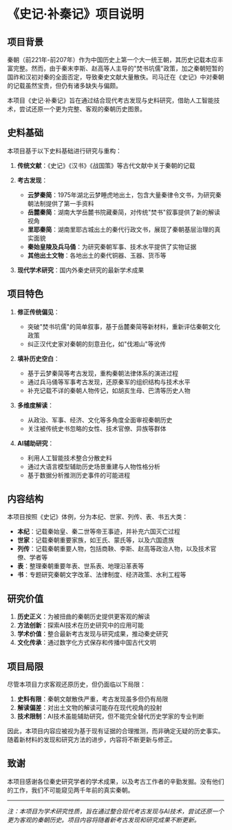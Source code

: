 # 《史记·补秦记》项目说明

## 项目背景

秦朝（前221年-前207年）作为中国历史上第一个大一统王朝，其历史记载本应丰富完整。然而，由于秦末李斯、赵高等人主导的"焚书坑儒"政策，加之秦朝短暂的国祚和汉初对秦的全面否定，导致秦史文献大量散佚。司马迁在《史记》中对秦朝的记载虽然宝贵，但仍有诸多缺失与偏颇。

本项目《史记·补秦记》旨在通过结合现代考古发现与史料研究，借助人工智能技术，尝试还原一个更为完整、客观的秦朝历史图景。

## 史料基础

本项目基于以下史料基础进行研究与重构：

1. **传统文献**：《史记》《汉书》《战国策》等古代文献中关于秦朝的记载

2. **考古发现**：
   - **云梦秦简**：1975年湖北云梦睡虎地出土，包含大量秦律令文书，为研究秦朝法制提供了第一手资料
   - **岳麓秦简**：湖南大学岳麓书院藏秦简，对传统"焚书"叙事提供了新的解读视角
   - **里耶秦简**：湖南里耶古城出土的秦代行政文书，展现了秦朝基层治理的真实面貌
   - **秦始皇陵及兵马俑**：为研究秦朝军事、技术水平提供了实物证据
   - **其他出土文物**：各地出土的秦代铜器、玉器、货币等

3. **现代学术研究**：国内外秦史研究的最新学术成果

## 项目特色

1. **修正传统偏见**：
   - 突破"焚书坑儒"的简单叙事，基于岳麓秦简等新材料，重新评估秦朝文化政策
   - 纠正汉代史家对秦朝的刻意丑化，如"伐湘山"等讹传

2. **填补历史空白**：
   - 基于云梦秦简等考古发现，重构秦朝法律体系的演进过程
   - 通过兵马俑等军事考古发现，还原秦军的组织结构与技术水平
   - 补充记载不详的秦朝人物传记，如胡亥生母、巴清等历史人物

3. **多维度解读**：
   - 从政治、军事、经济、文化等多角度全面审视秦朝历史
   - 关注被传统史书忽略的女性、技术官僚、异族等群体

4. **AI辅助研究**：
   - 利用人工智能技术整合分散史料
   - 通过大语言模型辅助历史场景重建与人物性格分析
   - 基于数据分析推测历史事件的可能进程

## 内容结构

本项目按照《史记》体例，分为本纪、世家、列传、表、书五大类：

- **本纪**：记载秦始皇、秦二世等帝王事迹，并补充六国灭亡过程
- **世家**：记载秦朝重要家族，如王氏、蒙氏等，以及六国遗族
- **列传**：记载秦朝重要人物，包括商鞅、李斯、赵高等政治人物，以及技术官僚、学者等
- **表**：整理秦朝重要年表、世系表、地理沿革表等
- **书**：专题研究秦朝文字改革、法律制度、经济政策、水利工程等

## 研究价值

1. **历史正义**：为被扭曲的秦朝历史提供更客观的解读
2. **方法创新**：探索AI技术在历史研究中的应用可能
3. **学术价值**：整合最新考古发现与研究成果，推动秦史研究
4. **文化传承**：通过数字化方式保存和传播中国古代文明

## 项目局限

尽管本项目力求客观还原历史，但仍面临以下局限：

1. **史料有限**：秦朝文献散佚严重，考古发现虽多但仍有局限
2. **解读偏差**：对出土文物的解读可能存在现代视角的投射
3. **技术限制**：AI技术虽能辅助研究，但不能完全替代历史学家的专业判断

因此，本项目内容应被视为基于现有证据的合理推测，而非确定无疑的历史事实。随着新材料的发现和研究方法的进步，内容将不断更新与修正。

## 致谢

本项目感谢各位秦史研究学者的学术成果，以及考古工作者的辛勤发掘。没有他们的工作，我们不可能窥见两千年前的真实秦朝。

---

*注：本项目为学术研究性质，旨在通过整合现代考古发现与AI技术，尝试还原一个更为客观的秦朝历史。项目内容将随着新考古发现和研究成果不断更新。*